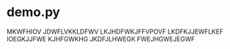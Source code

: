 # demo.py
MKWFHIOV JDWFLVKKLDFWV LKJHDFWKJFFVPOVF LKDFKJJEWFLKEF
IOEGKJJFWE KJHFGWKHG JKDFJLHWEGK FWEJHGWEJEGWF
